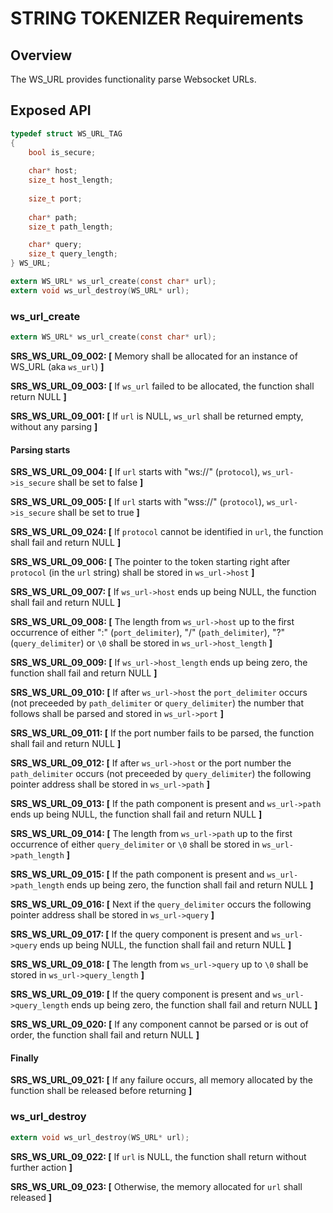 STRING TOKENIZER Requirements
================

## Overview
The WS_URL provides functionality parse Websocket URLs.


## Exposed API
```C
typedef struct WS_URL_TAG
{
    bool is_secure;
    
    char* host;
    size_t host_length;
    
    size_t port;
    
    char* path;
    size_t path_length;

    char* query;
    size_t query_length;
} WS_URL;

extern WS_URL* ws_url_create(const char* url);
extern void ws_url_destroy(WS_URL* url);
```


###  ws_url_create

```c
extern WS_URL* ws_url_create(const char* url);
```

**SRS_WS_URL_09_002: [** Memory shall be allocated for an instance of WS_URL (aka `ws_url`) **]**

**SRS_WS_URL_09_003: [** If `ws_url` failed to be allocated, the function shall return NULL **]**

**SRS_WS_URL_09_001: [** If `url` is NULL, `ws_url` shall be returned empty, without any parsing **]**


#### Parsing starts

**SRS_WS_URL_09_004: [** If `url` starts with "ws://" (`protocol`), `ws_url->is_secure` shall be set to false **]**

**SRS_WS_URL_09_005: [** If `url` starts with "wss://" (`protocol`), `ws_url->is_secure` shall be set to true **]**

**SRS_WS_URL_09_024: [** If `protocol` cannot be identified in `url`, the function shall fail and return NULL **]**

**SRS_WS_URL_09_006: [** The pointer to the token starting right after `protocol` (in the `url` string) shall be stored in `ws_url->host` **]**

**SRS_WS_URL_09_007: [** If `ws_url->host` ends up being NULL, the function shall fail and return NULL **]**

**SRS_WS_URL_09_008: [** The length from `ws_url->host` up to the first occurrence of either ":" (`port_delimiter`), "/" (`path_delimiter`), "?" (`query_delimiter`) or `\0` shall be stored in `ws_url->host_length` **]**

**SRS_WS_URL_09_009: [** If `ws_url->host_length` ends up being zero, the function shall fail and return NULL **]**

**SRS_WS_URL_09_010: [** If after `ws_url->host` the `port_delimiter` occurs (not preceeded by `path_delimiter` or `query_delimiter`) the number that follows shall be parsed and stored in `ws_url->port` **]**

**SRS_WS_URL_09_011: [** If the port number fails to be parsed, the function shall fail and return NULL **]**

**SRS_WS_URL_09_012: [** If after `ws_url->host` or the port number the `path_delimiter` occurs (not preceeded by `query_delimiter`) the following pointer address shall be stored in `ws_url->path` **]**

**SRS_WS_URL_09_013: [** If the path component is present and `ws_url->path` ends up being NULL, the function shall fail and return NULL **]**

**SRS_WS_URL_09_014: [** The length from `ws_url->path` up to the first occurrence of either `query_delimiter` or `\0` shall be stored in `ws_url->path_length` **]**

**SRS_WS_URL_09_015: [** If the path component is present and `ws_url->path_length` ends up being zero, the function shall fail and return NULL **]**

**SRS_WS_URL_09_016: [** Next if the `query_delimiter` occurs the following pointer address shall be stored in `ws_url->query` **]**

**SRS_WS_URL_09_017: [** If the query component is present and `ws_url->query` ends up being NULL, the function shall fail and return NULL **]**

**SRS_WS_URL_09_018: [** The length from `ws_url->query` up to `\0` shall be stored in `ws_url->query_length` **]**

**SRS_WS_URL_09_019: [** If the query component is present and `ws_url->query_length` ends up being zero, the function shall fail and return NULL **]**

**SRS_WS_URL_09_020: [** If any component cannot be parsed or is out of order, the function shall fail and return NULL **]**


#### Finally

**SRS_WS_URL_09_021: [** If any failure occurs, all memory allocated by the function shall be released before returning **]**


###  ws_url_destroy

```c
extern void ws_url_destroy(WS_URL* url);
```

**SRS_WS_URL_09_022: [** If `url` is NULL, the function shall return without further action **]**

**SRS_WS_URL_09_023: [** Otherwise, the memory allocated for `url` shall released **]**
